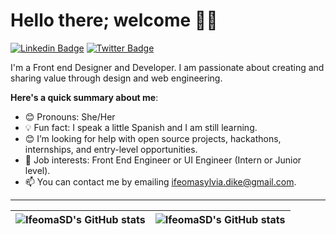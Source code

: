 # Hello there; welcome 👋🏾

[![Linkedin Badge](https://img.shields.io/badge/-ifeomasylviadike-blue?style=for-the-badge&logo=Linkedin&logoColor=white&link=https://www.linkedin.com/in/ifeomasylviadike)](https://www.linkedin.com/in/ifeomasylviadike) [![Twitter Badge](https://img.shields.io/badge/-@sylviadike2-1ca0f1?style=for-the-badge&logo=twitter&logoColor=white&link=https://twitter.com/sylviadike2)](https://twitter.com/sylviadike2)

I'm a Front end Designer and Developer. I am passionate about creating and sharing value through design and web engineering.

**Here's a quick summary about me**:

- 😊 Pronouns: She/Her
- 💡 Fun fact: I speak a little Spanish and I am still learning.
- 😊 I’m looking for help with open source projects, hackathons, internships, and entry-level opportunities.
- 💼 Job interests: Front End Engineer or UI Engineer (Intern or Junior level).
- 📫 You can contact me by emailing ifeomasylvia.dike@gmail.com.

---

| <img align="center" src="https://github-readme-stats.vercel.app/api?username=IfeomaSD&show_icons=true&include_all_commits=true&hide_border=true" alt="IfeomaSD's GitHub stats" /> | <img align="center" src="https://github-readme-stats.vercel.app/api/top-langs/?username=IfeomaSD&langs_count=8&layout=compact&hide_border=true" alt="IfeomaSD's GitHub stats" /> |
| ------------- | ------------- |
